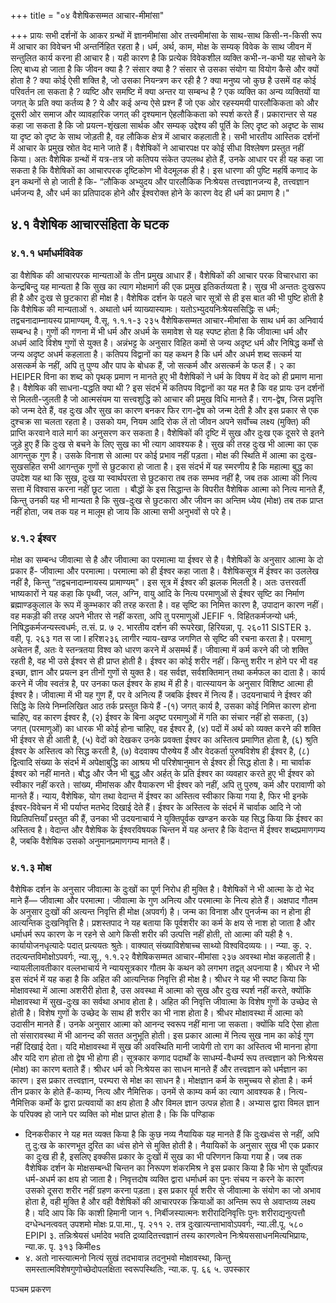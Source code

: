 +++
title = "०४ वैशेषिकसम्मत आचार-मीमांसा"

+++
प्रायः सभी दर्शनों के आकर ग्रन्थों में ज्ञानमीमांसा ओर तत्त्वमीमांसा के साथ-साथ किसी-न-किसी रूप में आचार का विवेचन भी अन्तर्निहित रहता है। धर्म, अर्थ, काम, मोक्ष के सम्यक् विवेक के साथ जीवन में सन्तुलित कार्य करना ही आचार है। यही कारण है कि प्रत्येक विवेकशील व्यक्ति कभी-न-कभी यह सोचने के लिए बाध्य हो जाता है कि जीवन क्या है ? संसार क्या है ? संसार से उसका संयोग या वियोग कैसे और क्यों होता है ? क्या कोई ऐसी शक्ति है, जो उसका नियन्त्रण कर रही है ? क्या मनुष्य जो कुछ है उसमें वह कोई परिवर्तन ला सकता है ? व्यष्टि और समष्टि में क्या अन्तर या सम्बन्ध है ? एक व्यक्ति का अन्य व्यक्तियों या जगत् के प्रति क्या कर्तव्य है ? ये और कई अन्य ऐसे प्रश्न हैं जो एक ओर रहस्यमयी पारलौकिकता को और दूसरी ओर समाज और व्यावहारिक जगत् की दृश्यमान ऐहलौकिकता को स्पर्श करते हैं। प्रकारान्तर से यह कहा जा सकता है कि जो प्रयत्न-शृंखला सार्थक और सम्यक् उद्देश्य की पूर्ति के लिए दृष्ट को अदृष्ट के साथ या दृष्ट को दृष्ट के साथ जोड़ती है, वह लौकिक क्षेत्र में आचार कहलाती है। सभी भारतीय आस्तिक दर्शनों में आचार के प्रमुख स्रोत वेद माने जाते हैं। वैशेषिकों ने आचारपक्ष पर कोई सीधा विश्लेषण प्रस्तुत नहीं किया। अतः वैशेषिक ग्रन्थों में यत्र-तत्र जो कतिपय संकेत उपलब्ध होते हैं, उनके आधार पर ही यह कहा जा सकता है कि वैशेषिकों का आचारपरक दृष्टिकोण भी वेदमूलक ही है। इस धारणा की पुष्टि महर्षि कणाद के इन कथनों से हो जाती है कि- “लौकिक अभ्युदय और पारलौकिक निःश्रेयस तत्त्वज्ञानजन्य है, तत्त्वज्ञान धर्मजन्य है, और धर्म का प्रतिपादक होने और ईश्वरोक्त होने के कारण वेद ही धर्म का प्रमाण है।"
## ४.१ वैशेषिक आचारसंहिता के घटक
### ४.१.१ धर्माधर्मविवेक
डा वैशेषिक की आचारपरक मान्यताओं के तीन प्रमुख आधार हैं। वैशेषिकों की आचार परक विचारधारा का केन्द्रबिन्दु यह मान्यता है कि सुख का त्याग मोक्षमार्ग की एक प्रमुख इतिकर्तव्यता है। सुख भी अन्ततः दुःखरूप ही है और दुःख से छुटकारा ही मोक्ष है। वैशेषिक दर्शन के पहले चार सूत्रों से ही इस बात की भी पुष्टि होती है कि वैशेषिक की मान्यताओं १. अथातो धर्म व्याख्यास्यामः। यतोऽभ्युदयनिःश्रेयससिद्धिः स धर्मः; तद्वचनादाम्नायस्य प्रामाण्यम्,
वै.सू. १.१.१-३
२३५
वैशेषिकसम्मत आचार-मीमांसा के साथ धर्म का अनिवार्य सम्बन्ध है। गुणों की गणना में भी धर्म और अधर्म के समावेश से यह स्पष्ट होता है कि जीवात्मा धर्म और अधर्म आदि विशेष गुणों से युक्त है। अन्नंभट्ट के अनुसार विहित कमों से जन्य अदृष्ट धर्म और निषिद्ध कर्मों से जन्य अदृष्ट अधर्म कहलाता है। कतिपय विद्वानों का यह कथन है कि धर्म और अधर्म शब्द सत्कर्म या असत्कर्म के नहीं, अपि तु पुण्य और पाप के बोधक हैं, जो सत्कर्म और असत्कर्म के फल हैं। २ का
HEIPER विना का शब्द को पृथक् प्रमाण न मानते हुए भी वैशेषिकों ने धर्म के विषय में वेद को ही प्रमाण माना है। वैशेषिक की साधना-पद्धति क्या थी ? इस संदर्भ में कतिपय विद्वानों का यह मत है कि वह प्रायः उन दर्शनों से मिलती-जुलती है जो आत्मसंयम या सत्त्वशुद्धि को आचार की प्रमुख विधि मानते हैं। राग-द्वेष, जिस प्रवृत्ति को जन्म देते हैं, वह दुःख और सुख का कारण बनकर फिर राग-द्वेष को जन्म देती है और इस प्रकार से एक दुश्चक्र सा चलता रहता है। उसको यम, नियम आदि रोक लें तो जीवन अपने सर्वोच्च लक्ष्य (मुक्ति) की प्राप्ति करवाने वाले मार्ग का अनुसरण कर सकता है।
वैशेषिकों की दृष्टि में सुख और दुःख एक दूसरे से इतने जुड़े हुए हैं कि दुःख से बचने के लिए सुख का भी त्याग आवश्यक है। सुख की तरह दुःख भी आत्मा का एक आगन्तुक गुण है। उसके विनाश से आत्मा पर कोई प्रभाव नहीं पड़ता। मोक्ष की स्थिति में आत्मा का दुःख-सुखसहित सभी आगन्तुक गुणों से छुटकारा हो जाता है। इस संदर्भ में यह स्मरणीय है कि महात्मा बुद्ध का उपदेश यह था कि सुख, दुःख या स्वार्थपरता से छुटकारा तब तक सम्भव नहीं है, जब तक आत्मा की नित्य सत्ता में विश्वास करना नहीं छूट जाता । बौद्धों के इस सिद्धान्त के विपरीत वैशेषिक आत्मा को नित्य मानते हैं, किन्तु उनकी यह भी मान्यता है कि सुख-दुःख से छुटकारा और जीवन का अन्तिम ध्येय (मोक्ष) तब तक प्राप्त नहीं होता, जब तक यह न मालूम हो जाय कि आत्मा सभी अनुभवों से परे है।
### ४.१.२ ईश्वर
मोक्ष का सम्बन्ध जीवात्मा से है और जीवात्मा का परमात्मा या ईश्वर से है। वैशेषिकों के अनुसार आत्मा के दो प्रकार हैं- जीवात्मा और परमात्मा। परमात्मा को ही ईश्वर कहा जाता है। वैशेषिकसूत्र में ईश्वर का उललेख नहीं है, किन्तु “तद्वचनादाम्नायस्य प्रामाण्यम्"। इस सूत्र में ईश्वर की झलक मिलती है। अतः उत्तरवर्ती भाष्यकारों ने यह कहा कि पृथ्वी, जल, अग्नि, वायु आदि के नित्य परमाणुओं से ईश्वर सृष्टि का निर्माण ब्रह्माण्डकुलाल के रूप में कुम्भकार की तरह करता है। वह सृष्टि का निमित्त कारण है, उपादान कारण नहीं। वह मकड़ी की तरह अपने भीतर से नहीं करता, अपि तु परमाणुओं
JEFIF
१. विहितकर्मजन्यो धर्मः, निषिद्धकर्मजन्यस्त्वधर्मः, त.सं. प्र. ७ २. भारतीय दर्शन की रूपरेखा, हिरियन्ना, पृ. २६०11 SISTER ३. वही, पृ. २६३
गत स जा
I हरिश२३६
लागीर न्याय-खण्ड जगणित से सृष्टि की रचना करता है। परमाणु अचेतन हैं, अतः वे स्तन्त्रतया विश्व को धारण करने में असमर्थ हैं। जीवात्मा में कर्म करने की जो शक्ति रहती है, वह भी उसे ईश्वर से ही प्राप्त होती है। ईश्वर का कोई शरीर नहीं। किन्तु शरीर न होने पर भी वह इच्छा, ज्ञान
और प्रयत्न इन तीनों गुणों से युक्त है। वह सर्वज्ञ, सर्वशक्तिमान् तथा कर्मफल का दाता है। कार्य करने में जीव स्वतंत्र है, पर उनका फल ईश्वर के हाथ में ही है। वात्स्यायन के अनुसार विशिष्ट आत्मा ही ईश्वर है। जीवात्मा में भी यह गुण हैं, पर वे अनित्य हैं जबकि ईश्वर में नित्य हैं। उदयनाचार्य ने ईश्वर की सिद्धि के लिये निम्नलिखित आठ तर्क प्रस्तुत किये हैं -(१) जगत् कार्य है, उसका कोई निमित्त कारण होना चाहिए, वह कारण ईश्वर है, (२) ईश्वर के बिना अदृष्ट परमाणुओं में गति का संचार नहीं हो सकता, (३) जगत् (परमाणुओं) का धारक भी कोई होना चाहिए, वह ईश्वर है, (४) पदों में अर्थ को व्यक्त करने की शक्ति भी ईश्वर से ही आती है, (५) वेदों को देखकर उनके प्रवक्ता ईश्वर का अस्तित्व प्रमाणित होता है, (६) श्रुति ईश्वर के अस्तित्व को सिद्ध करती है, (७) वेदवाक्य पौरुषेय हैं और वेदकर्ता पुरुषविशेष ही ईश्वर है, (८) द्वित्वादि संख्या के संदर्भ में अपेक्षाबुद्धि का आश्रय भी परिशेषानुमान से ईश्वर ही सिद्ध होता है।
मा चार्वाक ईश्वर को नहीं मानते। बौद्ध और जैन भी बुद्ध और अर्हत् के प्रति ईश्वर का व्यवहार करते हुए भी ईश्वर को स्वीकार नहीं करते। सांख्य, मीमांसक और वैयाकरण भी ईश्वर को नहीं, अपि तु पुरुष, कर्म और परावाणी को मानते हैं। न्याय, वैशेषिक, योग तथा वेदान्त में ईश्वर का अस्तित्व स्वीकार किया गया है, फिर भी इनके ईश्वर-विवेचन में भी पर्याप्त मतभेद दिखाई देते हैं। ईश्वर के अस्तित्व के संदर्भ में चार्वाक आदि ने जो विप्रतिपत्तियाँ प्रस्तुत की हैं, उनका भी उदयनाचार्य ने युक्तिपूर्वक खण्डन करके यह सिद्ध किया कि ईश्वर का अस्तित्व है। वेदान्त और वैशेषिक के ईश्वरविषयक चिन्तन में यह अन्तर है कि वेदान्त में ईश्वर शब्दप्रमाणगम्य है, जबकि वैशेषिक उसको अनुमानप्रमाणगम्य मानते हैं।
### ४.१.३ मोक्ष
वैशेषिक दर्शन के अनुसार जीवात्मा के दुःखों का पूर्ण निरोध ही मुक्ति है। वैशेषिकों ने भी आत्मा के दो भेद माने हैं— जीवात्मा और परमात्मा। जीवात्मा के गुण अनित्य और परमात्मा के नित्य होते हैं। अक्षपाद गौतम के अनुसार दुःखों की अत्यन्त निवृत्ति ही मोक्ष (अपवर्ग) है। जन्म का विनाश और पुनर्जन्म का न होना ही आत्यन्तिक दुःखनिवृत्ति है। प्रशस्तपाद ने यह बताया कि पूर्वशरीर का कर्म के क्षय से नाश हो जाता है और धर्माधर्म रूप कारण के न रहने से आगे किसी शरीर की उत्पत्ति नहीं होती, तो आत्मा की यही
है
१. कार्यायोजनधृत्यादेः पदात् प्रत्ययतः श्रुतेः।
वाक्यात् संख्याविशेषाच्च साथ्यो विश्वविदव्ययः।। न्प्या. कु. २. तदत्यन्तविमोक्षोऽपवर्गः, न्या.सू., १.१.२२
वैशेषिकसम्मत आचार-मीमांसा
२३७ अवस्था मोक्ष कहलाती है। न्यायलीलावतीकार वल्लभाचार्य ने न्यायसूत्रकार गौतम के कथन को लगभग तद्वत् अपनाया है। श्रीधर ने भी इस संदर्भ में यह कहा है कि अहित की आत्यन्तिक निवृत्ति ही मोक्ष है। श्रीधर ने यह भी स्पष्ट किया कि मोक्षावस्था में आत्मा अशरीरी होता है, उस अवस्था में आत्मा को सुख और दुःख स्पर्श नहीं करते, क्योंकि मोक्षावस्था में सुख-दुःख का सर्वथा अभाव होता है। अहित की निवृत्ति जीवात्मा के विशेष गुणों के उच्छेद से होती है। विशेष गुणों के उच्छेद के साथ ही शरीर का भी नाश होता है। श्रीधर मोक्षावस्था में आत्मा को उदासीन मानते हैं। उनके अनुसार आत्मा को आनन्द स्वरूप नहीं माना जा सकता। क्योंकि यदि ऐसा होता तो संसारावस्था में भी आनन्द की सतत अनुभूति होती। इस प्रकार आत्मा में नित्य सुख नाम का कोई गुण नहीं दिखाई देता। यदि मोक्षावस्था में सुख की अवस्थिति मानी जायेगी तो राग का अस्तित्व भी मानना होगा और यदि राग होता तो द्वेष भी होगा ही। सूत्रकार कणाद पदार्थों के साधर्म्य-वैधर्म्य रूप तत्त्वज्ञान को निःश्रेयस (मोक्ष) का कारण बताते हैं। श्रीधर धर्म को निःश्रेयस का साधन मानते हैं और तत्त्वज्ञान को धर्मज्ञान का कारण। इस प्रकार तत्त्वज्ञान, परम्परा से मोक्ष का साधन है।
मोक्षज्ञान कर्म के समुच्चय से होता है। कर्म तीन प्रकार के होते हैं-काम्य, नित्य और नैमित्तिक। उनमें से काम्य कर्म का त्याग आवश्यक है। नित्य-नैमित्तिक कर्मों के द्वारा प्रत्यवायों का क्षय होता है और विमल ज्ञान उत्पन्न होता है। अभ्यास द्वारा विमल ज्ञान के परिपक्व हो जाने पर व्यक्ति को मोक्ष प्राप्त होता है। कि कि पण्डिाक
- दिनकरीकार ने यह मत व्यक्त किया है कि कुछ नव्य नैयायिक यह मानते हैं कि दुःखध्वंस से नहीं, अपि तु दु:ख के कारणभूत दुरित का ध्वंस होने से मुक्ति होती है। नैयायिकों के अनुसार सुख भी एक प्रकार का दुःख ही है, इसलिए इक्कीस प्रकार के दुःखों में सुख का भी परिणगन किया गया है। जब तक
वैशेषिक दर्शन के मोक्षसम्बन्धी चिन्तन का निरूपण शंकरमिश्र ने इस प्रकार किया है कि भोग से पूर्वोत्पन्न धर्म-अधर्म का क्षय हो जाता है। निवृत्तदोष व्यक्ति द्वारा धर्माधर्म का पुनः संचय न करने के कारण उसको दूसरा शरीर नहीं ग्रहण करना पड़ता। इस प्रकार पूर्व शरीर से जीवात्मा के संयोग का जो अभाव होता है, वही मुक्ति है और वही वैशेषिकों की आचारपरक क्रियाओं का अन्तिम रूप से अवाप्तव्य लक्ष्य है। यदि आप कि
कि काशी हिमानी
जान
१. निर्बीजस्यात्मनः शरीरादिनिवृत्तिः पुनः शरीराद्यनुत्पत्तौ दग्धेन्धनत्ववत् उपशमो मोक्षः प्र.पा.मा., पृ. २११ २. तत्र दुःखात्यन्ताभावोऽपवर्गः, न्या.ली.पू. ५८०
EPIPI ३. तन्निःश्रेयसं धर्मादेव भवति द्रव्यादितत्त्वज्ञानं तस्य कारणत्वेन निःश्रेयससाधनमित्यभिप्रायः,
न्या.क. पृ. ३१३ किमीes
- ४. अतो नास्त्यात्मनो नित्यं सुखं तदभावान्न तदनुभवो मोक्षावस्था, किन्तु समस्तात्मविशेषगुणोच्छेदोपलक्षिता
स्वरूपस्थितिः, न्या.क. पृ. ६६ ५. उपस्कार

पञ्चम प्रकरण